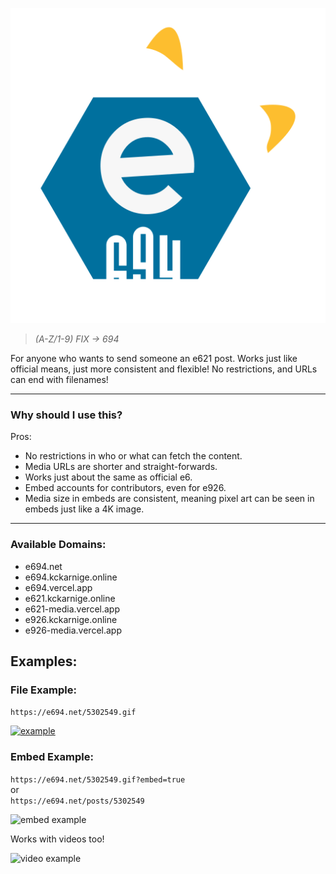 ![e719](./icon.svg)

>*(A-Z/1-9) FIX -> 694*

For anyone who wants to send someone an e621 post. Works just like official means, just more consistent and flexible! No restrictions, and URLs can end with filenames!

----

### Why should I use this?

Pros:
- No restrictions in who or what can fetch the content.
- Media URLs are shorter and straight-forwards.
- Works just about the same as official e6.
- Embed accounts for contributors, even for e926.
- Media size in embeds are consistent, meaning pixel art can be seen in embeds just like a 4K image.

----

### Available Domains:

- e694.net
- e694.kckarnige.online
- e694.vercel.app
- e621.kckarnige.online
- e621-media.vercel.app
- e926.kckarnige.online
- e926-media.vercel.app

## Examples:

### File Example:

`https://e694.net/5302549.gif`

[![example](https://e694.net/5302549.gif)](https://e694.net/5302549.gif)

### Embed Example:

`https://e694.net/5302549.gif?embed=true`  
or  
`https://e694.net/posts/5302549`

![embed example](https://e694.net/embed_example.png)

Works with videos too!

![video example](https://e694.net/video_example.png)